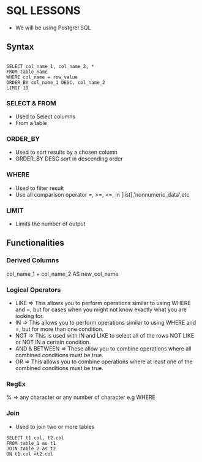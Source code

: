 # SQL LESSONS

- We will be using Postgrel SQL

## Syntax

```

SELECT col_name_1, col_name_2, *
FROM table_name
WHERE col_name = row_value
ORDER_BY col_name_1 DESC, col_name_2
LIMIT 10
```

### SELECT & FROM

- Used to Select columns
- From a table

### ORDER_BY

- Used to sort results by a chosen column
- ORDER_BY DESC sort in descending order

### WHERE

- Used to filter result
- Use all comparison operator
  =, >=, <=, in [list],'nonnumeric_data',etc

### LIMIT

- Limits the number of output

## Functionalities

### Derived Columns

col_name_1 + col_name_2 AS new_col_name

### Logical Operators

- LIKE => This allows you to perform operations similar to using WHERE and =, but for cases when you might not know exactly what you are looking for.
- IN => This allows you to perform operations similar to using WHERE and =, but for more than one condition.
- NOT => This is used with IN and LIKE to select all of the rows NOT LIKE or NOT IN a certain condition.
- AND & BETWEEN => These allow you to combine operations where all combined conditions must be true.
- OR => This allows you to combine operations where at least one of the combined conditions must be true.

### RegEx

% => any character or any number of character
e.g WHERE

### Join

- Used to join two or more tables

```
SELECT t1.col, t2.col
FROM table_1 as t1
JOIN table_2 as t2
ON t1.col =t2.col
```
